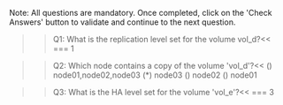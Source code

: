 Note: All questions are mandatory. Once completed, click on the 'Check Answers' button to validate and continue to the next question.


>>Q1: What is the replication level set for the volume vol_d?<< 
=== 1

>>Q2: Which node contains a copy of the volume 'vol_d'?<<
() node01,node02,node03
(*) node03
() node02
() node01


>>Q3: What is the HA level set for the volume 'vol_e'?<<
=== 3
